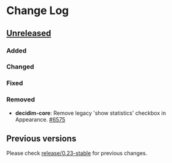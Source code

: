 # Change Log

## [Unreleased](https://github.com/decidim/decidim/tree/HEAD)

### Added

### Changed

### Fixed

### Removed
- **decidim-core**: Remove legacy 'show statistics' checkbox in Appearance. [\#6575](https://github.com/decidim/decidim/pull/6575)

## Previous versions

Please check [release/0.23-stable](https://github.com/decidim/decidim/blob/release/0.23-stable/CHANGELOG.md) for previous changes.
